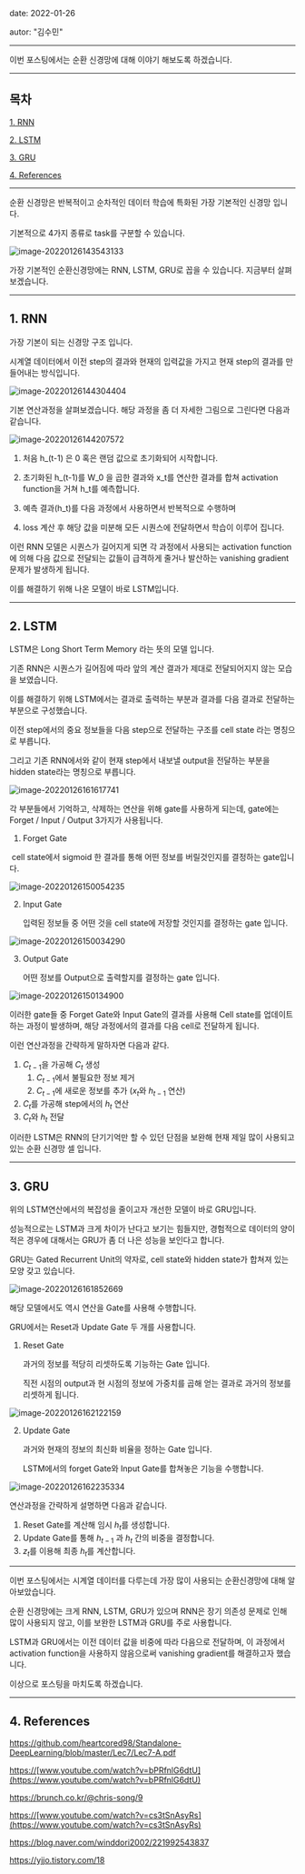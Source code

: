 date: 2022-01-26

autor:  "김수민"

---

이번 포스팅에서는 순환 신경망에 대해 이야기 해보도록 하겠습니다.

---

## 목차

[1. RNN](#1-rnn)

[2. LSTM](#2-lstm)

[3. GRU](#3-gru)

[4. References](#4-references)

---

순환 신경망은 반복적이고 순차적인 데이터 학습에 특화된 가장 기본적인 신경망 입니다.

기본적으로 4가지 종류로 task를 구분할 수 있습니다.

![image-20220126143543133](C:\Users\epozen\AppData\Roaming\Typora\typora-user-images\image-20220126143543133.png)



가장 기본적인 순환신경망에는 RNN, LSTM, GRU로 꼽을 수 있습니다. 지금부터 살펴보겠습니다.

---

## 1. RNN

가장 기본이 되는 신경망 구조 입니다.

시계열 데이터에서 이전 step의 결과와 현재의 입력값을 가지고 현재 step의 결과를 만들어내는 방식입니다.

![image-20220126144304404](C:\Users\epozen\AppData\Roaming\Typora\typora-user-images\image-20220126144304404.png)



기본 연산과정을 살펴보겠습니다. 해당 과정을 좀 더 자세한 그림으로 그린다면 다음과 같습니다.

![image-20220126144207572](C:\Users\epozen\AppData\Roaming\Typora\typora-user-images\image-20220126144207572.png)

1. 처음 h_(t-1) 은 0 혹은 랜덤 값으로 초기화되어 시작합니다.

2. 초기화된 h_(t-1)를 W_0 을 곱한 결과와 x_t를 연산한 결과를 합쳐 activation function을 거쳐  h_t를 예측합니다.
3. 예측 결과(h_t)를 다음 과정에서 사용하면서 반복적으로 수행하며
4. loss 계산 후 해당 값을 미분해 모든 시퀀스에 전달하면서 학습이 이루어 집니다.



이런 RNN 모델은 시퀀스가 길어지게 되면 각 과정에서 사용되는 activation function에 의해 다음 값으로 전달되는 값들이 급격하게 줄거나 발산하는 vanishing gradient문제가 발생하게 됩니다.

이를 해결하기 위해 나온 모델이 바로 LSTM입니다.

---

## 2. LSTM

LSTM은 Long Short Term Memory 라는 뜻의 모델 입니다.

기존 RNN은 시퀀스가 길어짐에 따라 앞의 계산 결과가 제대로 전달되어지지 않는 모습을 보였습니다.

이를 해결하기 위해 LSTM에서는 결과로 출력하는 부분과 결과를 다음 결과로 전달하는 부분으로 구성했습니다.

이전 step에서의 중요 정보들을 다음 step으로 전달하는 구조를 cell state 라는 명칭으로 부릅니다.

그리고 기존 RNN에서와 같이 현재 step에서 내보낼 output을 전달하는 부분을 hidden state라는 명칭으로 부릅니다.

![image-20220126161617741](C:\Users\epozen\AppData\Roaming\Typora\typora-user-images\image-20220126161617741.png)



각 부분들에서 기억하고, 삭제하는 연산을 위해 gate를 사용하게 되는데, gate에는 Forget / Input / Output 3가지가 사용됩니다.

1. Forget Gate

​	cell state에서 sigmoid 한 결과를 통해 어떤 정보를 버릴것인지를 결정하는 gate입니다.

![image-20220126150054235](C:\Users\epozen\AppData\Roaming\Typora\typora-user-images\image-20220126150054235.png)

2. Input Gate

   입력된 정보들 중 어떤 것을 cell state에 저장할 것인지를 결정하는 gate 입니다.

![image-20220126150034290](C:\Users\epozen\AppData\Roaming\Typora\typora-user-images\image-20220126150034290.png)

3. Output Gate

   어떤 정보를 Output으로 출력할지를 결정하는 gate 입니다.

![image-20220126150134900](C:\Users\epozen\AppData\Roaming\Typora\typora-user-images\image-20220126150134900.png)



이러한 gate들 중 Forget Gate와 Input Gate의 결과를 사용해 Cell state를 업데이트 하는 과정이 발생하며, 해당 과정에서의 결과를 다음 cell로 전달하게 됩니다.

이런 연산과정을 간략하게 말하자면 다음과 같다.

1. $C_{t-1}$을 가공해 $C_{t}$ 생성
   1. $C_{t-1}$에서 불필요한 정보 제거
   2. $C_{t-1}$에 새로운 정보를 추가 ($x_{t}$와 $h_{t-1}$ 연산)
2. $C_{t}$를 가공해 step에서의 $h_{t}$ 연산
3. $C_{t}$와 $h_{t}$ 전달


이러한 LSTM은 RNN의 단기기억만 할 수 있던 단점을 보완해 현재 제일 많이 사용되고 있는 순환 신경망 셀 입니다.

---

## 3. GRU

위의 LSTM연산에서의 복잡성을 줄이고자 개선한 모델이 바로 GRU입니다.

성능적으로는 LSTM과 크게 차이가 난다고 보기는 힘들지만, 경험적으로 데이터의 양이 적은 경우에 대해서는 GRU가 좀 더 나은 성능을 보인다고 합니다.

GRU는 Gated Recurrent Unit의 약자로, cell state와 hidden state가 합쳐져 있는 모양 갖고 있습니다.

![image-20220126161852669](C:\Users\epozen\AppData\Roaming\Typora\typora-user-images\image-20220126161852669.png)

해당 모델에서도 역시 연산을 Gate를 사용해 수행합니다.

GRU에서는 Reset과 Update Gate 두 개를 사용합니다.

1. Reset Gate

   과거의 정보를 적당히 리셋하도록 기능하는 Gate 입니다.

   직전 시점의 output과 현 시점의 정보에 가중치를 곱해 얻는 결과로 과거의 정보를 리셋하게 됩니다.

![image-20220126162122159](C:\Users\epozen\AppData\Roaming\Typora\typora-user-images\image-20220126162122159.png)

2. Update Gate

   과거와 현재의 정보의 최신화 비율을 정하는 Gate 입니다.

   LSTM에서의 forget Gate와 Input Gate를 합쳐놓은 기능을 수행합니다.

![image-20220126162235334](C:\Users\epozen\AppData\Roaming\Typora\typora-user-images\image-20220126162235334.png)

연산과정을 간략하게 설명하면 다음과 같습니다.

1. Reset Gate를 계산해 임시  $h_{t}$를 생성합니다.
2. Update Gate를 통해 $h_{t-1}$ 과 $h_{t}$ 간의 비중을 결정합니다.
3.  $z_{t}$를 이용해 최종  $h_{t}$를 계산합니다.

---

이번 포스팅에서는 시계열 데이터를 다루는데 가장 많이 사용되는 순환신경망에 대해 알아보았습니다.

순환 신경망에는 크게 RNN, LSTM, GRU가 있으며 RNN은 장기 의존성 문제로 인해 많이 사용되지 않고, 이를 보완한 LSTM과 GRU를 주로 사용합니다.

LSTM과 GRU에서는 이전 데이터 값을 비중에 따라 다음으로 전달하며, 이 과정에서 activation function을 사용하지 않음으로써 vanishing gradient를 해결하고자 했습니다.



이상으로 포스팅을 마치도록 하겠습니다.

---

## 4. References

[https](https://github.com/heartcored98/Standalone-DeepLearning/blob/master/Lec7/Lec7-A.pdf)[://](https://github.com/heartcored98/Standalone-DeepLearning/blob/master/Lec7/Lec7-A.pdf)[github.com/heartcored98/Standalone-DeepLearning/blob/master/Lec7/Lec7-A.pdf](https://github.com/heartcored98/Standalone-DeepLearning/blob/master/Lec7/Lec7-A.pdf)

[https://](https://www.youtube.com/watch?v=bPRfnlG6dtU)[www.youtube.com/watch?v=bPRfnlG6dtU](https://www.youtube.com/watch?v=bPRfnlG6dtU)

[https](https://brunch.co.kr/@chris-song/9)[://brunch.co.kr/@](https://brunch.co.kr/@chris-song/9)[chris-song/9](https://brunch.co.kr/@chris-song/9)

[https://](https://www.youtube.com/watch?v=cs3tSnAsyRs)[www.youtube.com/watch?v=cs3tSnAsyRs](https://www.youtube.com/watch?v=cs3tSnAsyRs)

[https](https://blog.naver.com/winddori2002/221992543837)[://](https://blog.naver.com/winddori2002/221992543837)[blog.naver.com/winddori2002/221992543837](https://blog.naver.com/winddori2002/221992543837)

https://yjjo.tistory.com/18

